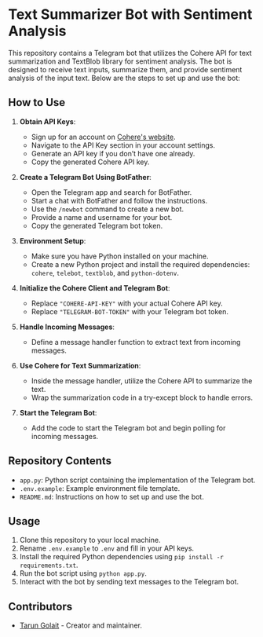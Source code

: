 # Text Summarizer Bot with Sentiment Analysis

This repository contains a Telegram bot that utilizes the Cohere API for text summarization and TextBlob library for sentiment analysis. The bot is designed to receive text inputs, summarize them, and provide sentiment analysis of the input text. Below are the steps to set up and use the bot:

## How to Use

1. **Obtain API Keys**: 
   - Sign up for an account on [Cohere's website](https://cohere.ai/).
   - Navigate to the API Key section in your account settings.
   - Generate an API key if you don’t have one already.
   - Copy the generated Cohere API key.

2. **Create a Telegram Bot Using BotFather**:
   - Open the Telegram app and search for BotFather.
   - Start a chat with BotFather and follow the instructions.
   - Use the `/newbot` command to create a new bot.
   - Provide a name and username for your bot.
   - Copy the generated Telegram bot token.

3. **Environment Setup**:
   - Make sure you have Python installed on your machine.
   - Create a new Python project and install the required dependencies: `cohere`, `telebot`, `textblob`, and `python-dotenv`.

4. **Initialize the Cohere Client and Telegram Bot**:
   - Replace `"COHERE-API-KEY"` with your actual Cohere API key.
   - Replace `"TELEGRAM-BOT-TOKEN"` with your Telegram bot token.

5. **Handle Incoming Messages**:
   - Define a message handler function to extract text from incoming messages.

6. **Use Cohere for Text Summarization**:
   - Inside the message handler, utilize the Cohere API to summarize the text.
   - Wrap the summarization code in a try-except block to handle errors.

7. **Start the Telegram Bot**:
   - Add the code to start the Telegram bot and begin polling for incoming messages.

## Repository Contents

- `app.py`: Python script containing the implementation of the Telegram bot.
- `.env.example`: Example environment file template.
- `README.md`: Instructions on how to set up and use the bot.

## Usage

1. Clone this repository to your local machine.
2. Rename `.env.example` to `.env` and fill in your API keys.
3. Install the required Python dependencies using `pip install -r requirements.txt`.
4. Run the bot script using `python app.py`.
5. Interact with the bot by sending text messages to the Telegram bot.

## Contributors

- [Tarun Golait](https://github.com/tarungolait) - Creator and maintainer.

